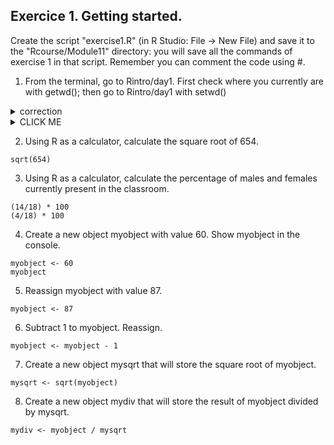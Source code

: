 ## Exercice 1. Getting started.

Create the script "exercise1.R" (in R Studio: File -> New File) and save it to the "Rcourse/Module11" directory: you will save all the commands of exercise 1 in that  script.
Remember you can comment the code using #.

1. From the terminal, go to Rintro/day1.
First check where you currently are with getwd(); 
then go to Rintro/day1 with setwd()

<details>
<summary>correction</summary>

```{r}
getwd()
setwd("Rcourse/Module1")
setwd("/users/bi/sbonnin/Rcourse/Module1")
```

</details>



<details><summary>CLICK ME</summary>
<p>

#### yes, even hidden code blocks!

```python
print("hello world!")
```

</p>
</details>




2. Using R as a calculator, calculate the square root of 654.
```{r}
sqrt(654)
```

3. Using R as a calculator, calculate the percentage of males and females currently present in the classroom.
```{r}
(14/18) * 100
(4/18) * 100
```

4. Create a new object myobject with value 60.
Show myobject in the console.
```{r}
myobject <- 60
myobject
```

5. Reassign myobject with value 87.
```{r}
myobject <- 87
```

6. Subtract 1 to myobject. Reassign.
```{r}
myobject <- myobject - 1
```
7. Create a new object mysqrt that will store the square root of myobject.
```{r}
mysqrt <- sqrt(myobject)
```

8. Create a new object mydiv that will store the result of myobject divided by mysqrt.
```{r}
mydiv <- myobject / mysqrt
```

